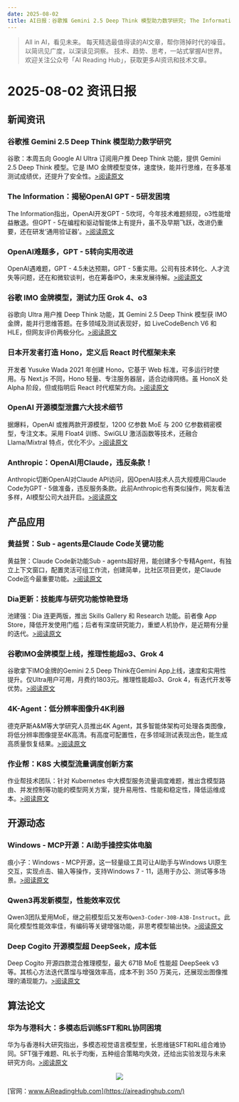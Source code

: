 ```yaml
---
date: 2025-08-02
title: AI日报：谷歌推 Gemini 2.5 Deep Think 模型助力数学研究; The Information：揭秘OpenAI GPT - 5研发困境; OpenAI难题多，GPT - 
---
```


> All in AI，看见未来。 每天精选最值得读的AI文章，帮你筛掉时代的噪音。 以简讯见广度，以深读见洞察。 技术、趋势、思考，一站式掌握AI世界。
> 欢迎关注公众号「AI Reading Hub」，获取更多AI资讯和技术文章。

# 2025-08-02 资讯日报

## 新闻资讯

### 谷歌推 Gemini 2.5 Deep Think 模型助力数学研究

谷歌：本周五向 Google AI Ultra 订阅用户推 Deep Think 功能，提供 Gemini 2.5 Deep Think 模型。它是 IMO 金牌模型变体，速度快，能并行思维，在多基准测试成绩优，还提升了安全性。[>阅读原文](https://mp.weixin.qq.com/s?__biz=MzA3MzI4MjgzMw==&chksm=85cd382e638ff46f42e1eadd1ab807968acfd8bebd427eb5487ef10d47513f246b4ca1ce2938&idx=1&mid=2650983329&sn=7db6de8d09b8e7c0fae3e57490fab843#rd)

### The Information：揭秘OpenAI GPT - 5研发困境

The Information指出，OpenAI开发GPT - 5坎坷，今年技术难题频现，o3性能增益散退。但GPT - 5在编程和驱动智能体上有提升，虽不及早期飞跃，改进仍重要，还在研发‘通用验证器’。[>阅读原文](https://mp.weixin.qq.com/s?__biz=Mzk1NzgxMjQ0OA==&chksm=c241fddd8b9183a64b70c6d25d1d193f063f0a15ca7c79a840cfa317cb92c9ca3f481a7eafa7&idx=1&mid=2247490291&sn=d196d209d114c6747cda3d95aeb203ab#rd)

### OpenAI难题多，GPT - 5转向实用改进

OpenAI遇难题，GPT - 4.5未达预期，GPT - 5重实用。公司有技术转化、人才流失等问题，还在和微软谈判，也在筹备IPO，未来发展待解。[>阅读原文](https://mp.weixin.qq.com/s?__biz=Mzg3MTkxMjYzOA==&chksm=cf37e7032791ae4583d020f5ce355894418853beb8d3b39552551f0bf353c427273c1a57fdb5&idx=2&mid=2247506561&sn=05be12c6bffd9c7b34f7eca0e53b11fd#rd)

### 谷歌 IMO 金牌模型，测试力压 Grok 4、o3

谷歌向 Ultra 用户推 Deep Think 功能，其 Gemini 2.5 Deep Think 模型获 IMO 金牌，能并行思维答题。在多领域及测试表现好，如 LiveCodeBench V6 和 HLE，但网友评价两极分化。[>阅读原文](https://mp.weixin.qq.com/s?__biz=MjM5MDE0Mjc4MA==&chksm=bc94ee3fd55344f66dd8f0301fe21896d228f7f440b128357550e55fc74c7360b61be48369c1&idx=1&mid=2651252174&sn=d5f2ab21b643c2e1472f196180405125#rd)

### 日本开发者打造 Hono，定义后 React 时代框架未来

开发者 Yusuke Wada 2021 年创建 Hono，它基于 Web 标准，可多运行时使用。与 Next.js 不同，Hono 轻量、专注服务器层，适合边缘网络。虽 HonoX 处 Alpha 阶段，但或指明后 React 时代框架方向。[>阅读原文](https://mp.weixin.qq.com/s?__biz=MjM5MDE0Mjc4MA==&chksm=bc84e3349d33d94261403b4bbee18df0de28ba87eba48eee5b0b8ed31d66b0e5760f0348cc4f&idx=3&mid=2651252174&sn=de4bcc446d6ed3bf4425f3f1c9f5dc9f#rd)

### OpenAI 开源模型泄露六大技术细节

据爆料，OpenAI 或推两款开源模型，1200 亿参数 MoE 与 200 亿参数稠密模型，专注文本。采用 Float4 训练、SwiGLU 激活函数等技术，还融合 Llama/Mixtral 特点，优化不少。[>阅读原文](https://mp.weixin.qq.com/s?__biz=Mzg3MTkxMjYzOA==&chksm=cf9a4ca4fdaf973e452d342a3d52e7433665301e163210905b943d5357910e34e127cf3232bd&idx=1&mid=2247506561&sn=2ab15efac86637f3167f6dad46a07710#rd)

### Anthropic：OpenAI用Claude，违反条款！

Anthropic切断OpenAI对Claude API访问，因OpenAI技术人员大规模用Claude Code为GPT - 5做准备，违反服务条款。此前Anthropic也有类似操作，网友看法多样，AI模型公司大战开启。[>阅读原文](https://mp.weixin.qq.com/s?__biz=MzA4NzgzMjA4MQ==&chksm=8618662019c21ece8b6dd8edfad3bae9933ef320fe57d1365acb61762f074f9fd14b1b841f43&idx=1&mid=2453474523&sn=d67d5409b1b79a4a73927a922f1e3982#rd)

## 产品应用

### 黄益贺：Sub - agents是Claude Code关键功能

黄益贺：Claude Code新功能Sub - agents超好用，能创建多个专精Agent，有独立上下文窗口，配置灵活可组工作流，创建简单，比社区项目更优，是Claude Code迄今最重要功能。[>阅读原文](https://mp.weixin.qq.com/s?__biz=MzkyNzU0MzQwOQ==&chksm=c35c5d71dce21003901728eb6a819708d848912ac983337426d2d1112c5d2c46f7d3dda83b53&idx=1&mid=2247484436&sn=39414df04fcaa2665de13a368d06f0dd#rd)

### Dia更新：技能库与研究功能惊艳登场

池建强：Dia 连更两版，推出 Skills Gallery 和 Research 功能。前者像 App Store，降低开发使用门槛；后者有深度研究能力，重塑人机协作，是近期有分量的迭代。[>阅读原文](https://mp.weixin.qq.com/s?__biz=MjM5ODQ2MDIyMA==&chksm=bf817bf63ad0ccaa504668886b95cd74445af3a1e1750cef495b7bf48c17f2d510273df5a5f0&idx=1&mid=2650732263&sn=a987d3e7371bce658cab2720c61ee930#rd)

### 谷歌IMO金牌模型上线，推理性能超o3、Grok 4

谷歌拿下IMO金牌的Gemini 2.5 Deep Think在Gemini App上线，速度和实用性提升。仅Ultra用户可用，月费约1803元。推理性能超o3、Grok 4，有迭代开发等优势。[>阅读原文](https://mp.weixin.qq.com/s?__biz=MzIzNjc1NzUzMw==&chksm=e958db88499f724c0380e79e6cff2b6b08b752f34835900577eb6e1b214fd51188dfa8c32dcb&idx=1&mid=2247815104&sn=efcbbb628fd700f2fd80fcdcd567d35b#rd)

### 4K-Agent：低分辨率图像升4K利器

德克萨斯A&M等大学研究人员推出4K Agent，其多智能体架构可处理各类图像，将低分辨率图像提至4K高清。有高度可配置性，在多领域测试表现出色，能生成高质量恢复结果。[>阅读原文](https://mp.weixin.qq.com/s?__biz=Mzg3Mzg5MjY3Nw==&chksm=cf0ff6f600d6c8536cea98e80d26bdcfe0c761f4a9619a1563895b8100da1911e623ff543b1f&idx=1&mid=2247523391&sn=0c028bd27fc19df04ce24494962f3817#rd)

### 作业帮：K8S 大模型流量调度创新方案

作业帮技术团队：针对 Kubernetes 中大模型服务流量调度难题，推出含模型路由、并发控制等功能的模型网关方案，提升易用性、性能和稳定性，降低运维成本。[>阅读原文](https://mp.weixin.qq.com/s?__biz=MjM5MDE0Mjc4MA==&chksm=bc810d3d797b0547da3ecb58a884c0501129babec49e7a582236ba2cd4dcea9f8f2a0aab74c4&idx=2&mid=2651252174&sn=dfd46cb8fda9fa9748d9a803c1a867cd#rd)

## 开源动态

### Windows - MCP开源：AI助手操控实体电脑

痕小子：Windows - MCP开源，这一轻量级工具可让AI助手与Windows UI原生交互，实现点击、输入等操作，支持Windows 7 - 11，适用于办公、测试等多场景。[>阅读原文](https://mp.weixin.qq.com/s?__biz=MzkwMjQ0NzI0OQ==&chksm=c179cf7e44dee0db9048dc091458e03d84671a81c29e8202e2797ca91bfe87f074ae248e0432&idx=1&mid=2247503119&sn=95db4baf2ae0c3297e6a65fe05382b98#rd)

### Qwen3再发新模型，性能效率双优

Qwen3团队爱用MoE，继之前模型后又发布`Qwen3-Coder-30B-A3B-Instruct`。此简化模型性能效率佳，有编码等关键增强功能，非思考模型输出快。[>阅读原文](https://mp.weixin.qq.com/s?__biz=MzkzNjgwNzMwNQ==&chksm=c38000753825544020de96aafecad7852f63d76aabc0ee8d7fce207219337b99bdbd601f12e3&idx=1&mid=2247486793&sn=15a122a6dda17f695f33e8ac0920480f#rd)

### Deep Cogito 开源模型超 DeepSeek，成本低

Deep Cogito 开源四款混合推理模型，最大 671B MoE 性能超 DeepSeek v3 等。其核心方法迭代蒸馏与增强效率高，成本不到 350 万美元，还展现出图像推理的涌现能力。[>阅读原文](https://mp.weixin.qq.com/s?__biz=MzA3MzI4MjgzMw==&chksm=85213d95d76a91f6956065b1aa5419930b7dc023902ea2748243ecd703abec210623a90e3d71&idx=2&mid=2650983329&sn=9dd9ec964c0095f13d645b8a5f2af1b5#rd)

## 算法论文

### 华为与港科大：多模态后训练SFT和RL协同困境

华为与香港科大研究指出，多模态视觉语言模型里，长思维链SFT和RL组合难协同。SFT强于难题、RL长于均衡，五种组合策略均失效，还给出实验发现与未来研究方向。[>阅读原文](https://mp.weixin.qq.com/s?__biz=MzA3MzI4MjgzMw==&chksm=85a1a202e0fd55630befd6c5e806bb913439f5fc74bdd360559b4c99c2d766137d58642550b0&idx=3&mid=2650983329&sn=10165a62a1eadae235c8d044a58b99e1#rd)



<p style="text-align: center;">
            <img id="weixin_qr" src="https://meikan-public-images.oss-cn-beijing.aliyuncs.com/imeikan/assets/2025-05-18234303-hub.png" style="max-width: 800px; object-fit: cover;" />
        </p>
        
[官网：www.AiReadingHub.com](https://aireadinghub.com/)